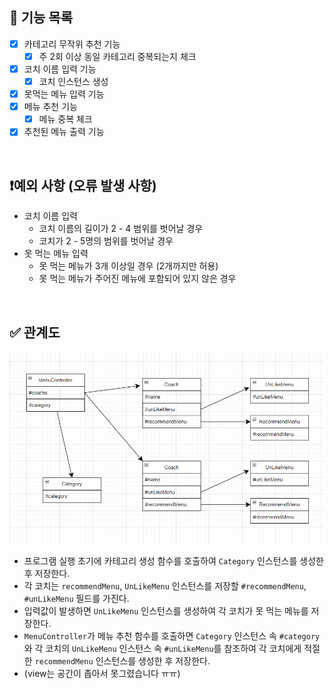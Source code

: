 ## 🔧 기능 목록

- [x] 카테고리 무작위 추천 기능
  - [x] 주 2회 이상 동일 카테고리 중복되는지 체크
- [x] 코치 이름 입력 기능
  - [x] 코치 인스턴스 생성
- [x] 못먹는 메뉴 입력 기능
- [x] 메뉴 추천 기능
  - [x] 메뉴 중복 체크
- [x] 추천된 메뉴 출력 기능

<br/>

## ❗예외 사항 (오류 발생 사항)

- 코치 이름 입력
  - 코치 이름의 길이가 2 - 4 범위를 벗어날 경우
  - 코치가 2 - 5명의 범위를 벗어날 경우
- 못 먹는 메뉴 입력
  - 못 먹는 메뉴가 3개 이상일 경우 (2개까지만 허용)
  - 못 먹는 메뉴가 주어진 메뉴에 포함되어 있지 않은 경우

<br/>

## ✅ 관계도

<img src="../관계도.png"/>

- 프로그램 실행 초기에 카테고리 생성 함수를 호출하여 `Category` 인스턴스를 생성한 후 저장한다.
- 각 코치는 `recommendMenu`, `UnLikeMenu` 인스턴스를 저장할 `#recommendMenu`, `#unLikeMenu` 필드를 가진다.
- 입력값이 발생하면 `UnLikeMenu` 인스턴스를 생성하여 각 코치가 못 먹는 메뉴를 저장한다.
- `MenuController`가 메뉴 추천 함수를 호출하면 `Category` 인스턴스 속 `#category`와 각 코치의 `UnLikeMenu` 인스턴스 속 `#unLikeMenu`를 참조하여 각 코치에게 적절한 `recommendMenu` 인스턴스를 생성한 후 저장한다.
- (view는 공간이 좁아서 못그렸습니다 ㅠㅠ)
